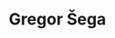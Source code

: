 ---
SICRIS: 15295
draft: false
fixName: gregor_šega
location: null
mailInfo: Gregor.Sega@fmf.uni-lj.si
officeHours: null
profName: Gregor Šega
profTitle: Collaborator
telephoneInfo: null
title: Gregor Šega
---